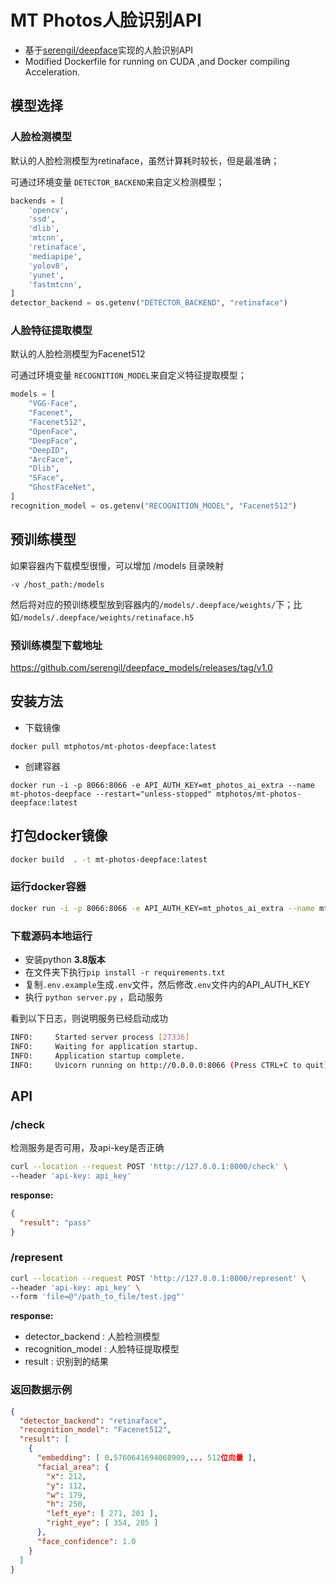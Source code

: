 # MT Photos人脸识别API


- 基于[serengil/deepface](https://github.com/serengil/deepface)实现的人脸识别API
- Modified Dockerfile for running on CUDA ,and Docker compiling Acceleration.

## 模型选择

### 人脸检测模型

默认的人脸检测模型为retinaface，虽然计算耗时较长，但是最准确；

可通过环境变量 `DETECTOR_BACKEND`来自定义检测模型；

```python
backends = [
    'opencv',
    'ssd',
    'dlib',
    'mtcnn',
    'retinaface',
    'mediapipe',
    'yolov8',
    'yunet',
    'fastmtcnn',
]
detector_backend = os.getenv("DETECTOR_BACKEND", "retinaface")
```

### 人脸特征提取模型

默认的人脸检测模型为Facenet512

可通过环境变量 `RECOGNITION_MODEL`来自定义特征提取模型；

```python
models = [
    "VGG-Face",
    "Facenet",
    "Facenet512",
    "OpenFace",
    "DeepFace",
    "DeepID",
    "ArcFace",
    "Dlib",
    "SFace",
    "GhostFaceNet",
]
recognition_model = os.getenv("RECOGNITION_MODEL", "Facenet512")
```

## 预训练模型

如果容器内下载模型很慢，可以增加 /models 目录映射
```
-v /host_path:/models
```

然后将对应的预训练模型放到容器内的`/models/.deepface/weights/`下；比如`/models/.deepface/weights/retinaface.h5`

### 预训练模型下载地址

https://github.com/serengil/deepface_models/releases/tag/v1.0


## 安装方法

- 下载镜像

```
docker pull mtphotos/mt-photos-deepface:latest
```

- 创建容器

```
docker run -i -p 8066:8066 -e API_AUTH_KEY=mt_photos_ai_extra --name mt-photos-deepface --restart="unless-stopped" mtphotos/mt-photos-deepface:latest
```



## 打包docker镜像

```bash
docker build  . -t mt-photos-deepface:latest
```

### 运行docker容器

```bash
docker run -i -p 8066:8066 -e API_AUTH_KEY=mt_photos_ai_extra --name mt-photos-deepface --restart="unless-stopped" mt-photos-deepface:latest
```

### 下载源码本地运行

- 安装python **3.8版本**
- 在文件夹下执行`pip install -r requirements.txt`
- 复制`.env.example`生成`.env`文件，然后修改`.env`文件内的API_AUTH_KEY
- 执行 `python server.py` ，启动服务

看到以下日志，则说明服务已经启动成功
```bash
INFO:     Started server process [27336]
INFO:     Waiting for application startup.
INFO:     Application startup complete.
INFO:     Uvicorn running on http://0.0.0.0:8066 (Press CTRL+C to quit)
```


## API

### /check

检测服务是否可用，及api-key是否正确

```bash
curl --location --request POST 'http://127.0.0.1:8000/check' \
--header 'api-key: api_key'
```

**response:**

```json
{
  "result": "pass"
}
```

### /represent

```bash
curl --location --request POST 'http://127.0.0.1:8000/represent' \
--header 'api-key: api_key' \
--form 'file=@"/path_to_file/test.jpg"'
```

**response:**

- detector_backend : 人脸检测模型
- recognition_model : 人脸特征提取模型
- result : 识别到的结果

### 返回数据示例
```json
{
  "detector_backend": "retinaface",
  "recognition_model": "Facenet512",
  "result": [
    {
      "embedding": [ 0.5760641694068909,... 512位向量 ],
      "facial_area": {
        "x": 212,
        "y": 112,
        "w": 179,
        "h": 250,
        "left_eye": [ 271, 201 ],
        "right_eye": [ 354, 205 ]
      },
      "face_confidence": 1.0
    }
  ]
}
```
